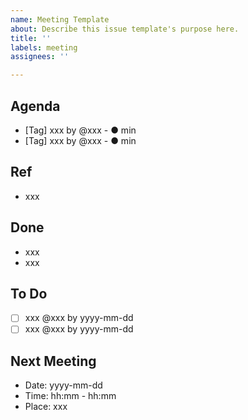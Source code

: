 ```yaml
---
name: Meeting Template
about: Describe this issue template's purpose here.
title: ''
labels: meeting
assignees: ''

---
```


## Agenda 
* [Tag] xxx by @xxx - ● min 
* [Tag] xxx by @xxx - ● min

## Ref
* xxx


## Done
* xxx
* xxx

## To Do
- [ ] xxx @xxx by yyyy-mm-dd 
- [ ] xxx @xxx by yyyy-mm-dd

## Next Meeting
* Date: yyyy-mm-dd 
* Time: hh:mm - hh:mm
* Place: xxx
